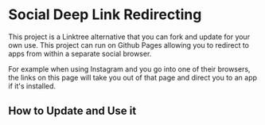 # Social Deep Link Redirecting

This project is a Linktree alternative that you can fork and update for your own use. This project can run on Github Pages allowing you to redirect to apps from within a separate social browser.

For example when using Instagram and you go into one of their browsers, the links on this page will take you out of that page and direct you to an app if it's installed.

## How to Update and Use it
